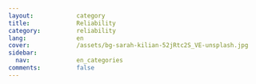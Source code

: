 ```yaml
---
layout:            category
title:             Reliability
category:          reliability
lang:              en
cover:             /assets/bg-sarah-kilian-52jRtc2S_VE-unsplash.jpg
sidebar:
  nav:             en_categories
comments:          false
---
```

